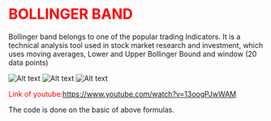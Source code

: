 # <font color = red> BOLLINGER BAND </font>

Bollinger band belongs to one of the popular trading Indicators.
It is a technical analysis tool used in stock market research and investment, which uses moving averages, Lower and Upper Bollinger Bound and window (20 data points)

![Alt text](<Screenshot 2023-07-02 110244-1.png>)
![Alt text](<Screenshot 2023-07-02 110302-1.png>)
![Alt text](<Screenshot 2023-07-02 110318-1.png>)

<font color = red >Link of youtube:</font>https://www.youtube.com/watch?v=13oogPJwWAM

The code is done on the basic of above formulas.